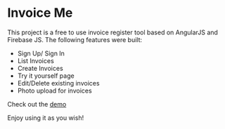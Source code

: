 # Invoice Me 

This project is a free to use invoice register tool based on AngularJS and Firebase JS.
The following features were built:

- Sign Up/ Sign In
- List Invoices
- Create Invoices
- Try it yourself page
- Edit/Delete existing invoices
- Photo upload for invoices


Check out the [demo](http://cds-invoice-me.herokuapp.com/ )

Enjoy using it as you wish!
